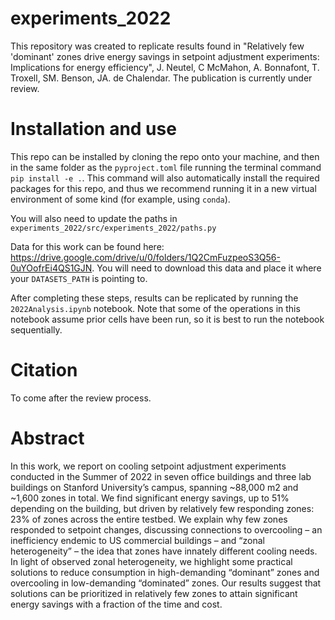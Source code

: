 # experiments_2022
This repository was created to replicate results found in "Relatively few 'dominant' zones drive energy savings in setpoint adjustment experiments: Implications for energy efficiency", J. Neutel, C McMahon, A. Bonnafont, T. Troxell, SM. Benson, JA. de Chalendar. The publication is currently under review.

# Installation and use 
This repo can be installed by cloning the repo onto your machine, and then in the same folder as the ```pyproject.toml``` file running the terminal command ```pip install -e .```. This command will also automatically install the required packages for this repo, and thus we recommend running it in a new virtual environment of some kind (for example, using ```conda```). 

You will also need to update the paths in ```experiments_2022/src/experiments_2022/paths.py```

Data for this work can be found here: https://drive.google.com/drive/u/0/folders/1Q2CmFuzpeoS3Q56-0uYOofrEi4QS1GJN. You will need to download this data and place it where your ```DATASETS_PATH``` is pointing to. 

After completing these steps, results can be replicated by running the ```2022Analysis.ipynb``` notebook. Note that some of the operations in this notebook assume prior cells have been run, so it is best to run the notebook sequentially. 

# Citation
To come after the review process. 

# Abstract
In this work, we report on cooling setpoint adjustment experiments conducted in the Summer of 2022 in seven office buildings and three lab buildings on Stanford University’s campus, spanning ~88,000 m2 and ~1,600 zones in total. We find significant energy savings, up to 51% depending on the building, but driven by relatively few responding zones: 23% of zones across the entire testbed. We explain why few zones responded to setpoint changes, discussing connections to overcooling – an inefficiency endemic to US commercial buildings – and “zonal heterogeneity” – the idea that zones have innately different cooling needs. In light of observed zonal heterogeneity, we highlight some practical solutions to reduce consumption in high-demanding “dominant” zones and overcooling in low-demanding “dominated” zones. Our results suggest that solutions can be prioritized in relatively few zones to attain significant energy savings with a fraction of the time and cost.

